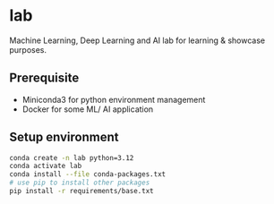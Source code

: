 # lab
Machine Learning, Deep Learning and AI lab for learning & showcase purposes.

## Prerequisite 
- Miniconda3 for python environment management
- Docker for some ML/ AI application

## Setup environment
```bash
conda create -n lab python=3.12
conda activate lab
conda install --file conda-packages.txt
# use pip to install other packages
pip install -r requirements/base.txt
```

## 
